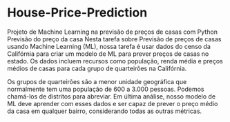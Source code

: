 # House-Price-Prediction
Projeto de Machine Learning na previsão de preços de casas com Python
Previsão do preço da casa
Nesta tarefa sobre Previsão de preços de casas usando Machine Learning (ML), nossa tarefa é usar dados do censo da Califórnia para criar um modelo de ML para prever preços de casas no estado. Os dados incluem recursos como população, renda média e preços médios de casas para cada grupo de quarteirões na Califórnia.

Os grupos de quarteirões são a menor unidade geográfica que normalmente tem uma população de 600 a 3.000 pessoas. Podemos chamá-los de distritos para abreviar. Em última análise, nosso modelo de ML deve aprender com esses dados e ser capaz de prever o preço médio da casa em qualquer bairro, considerando todas as outras métricas.

